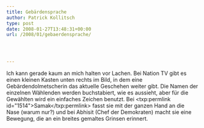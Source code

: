 ```yaml
---
title: Gebärdensprache
author: Patrick Kollitsch
type: post
date: 2008-01-27T13:48:31+00:00
url: /2008/01/gebaerdensprache/




---
```

Ich kann gerade kaum an mich halten vor Lachen. Bei Nation TV gibt es einen kleinen Kasten unten rechts im Bild, in dem eine Gebärdendolmetscherin das aktuelle Geschehen weiter gibt. Die Namen der einzelnen Wählenden werden buchstabiert, wie es aussieht, aber für die Gewählten wird ein einfaches Zeichen benutzt. Bei <txp:permlink id="1514">Samak</txp:permlink> fasst sie mit der ganzen Hand an die Nase (warum nur?) und bei Abhisit (Chef der Demokraten) macht sie eine Bewegung, die an ein breites gemaltes Grinsen erinnert.